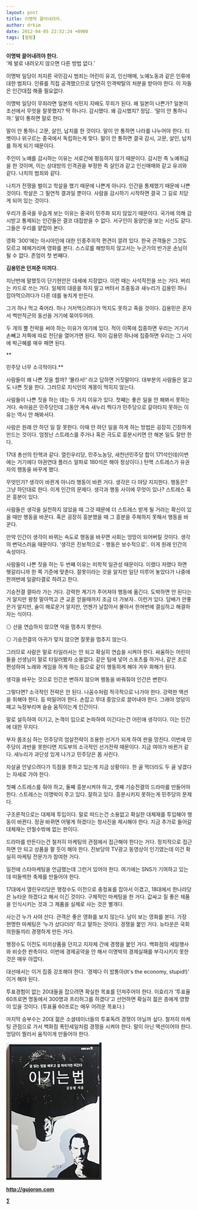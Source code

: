 ```yaml
---
layout: post
title: 이명박 끌어내려라.
author: drkim
date: 2012-04-05 22:52:24 +0900
tags: [컬럼]
---
```

**이명박 끌어내려야 한다.**  
‘제 발로 내려오지 않으면 다른 방법 없다.’ 

이명박 일당이 저지른 국민감시 범죄는 어린이 유괴, 인신매매, 노예노동과 같은 인류에 대한 범죄다. 인류를 직접 공격했으므로 당연히 인격박탈의 처분을 받아야 한다. 이 자들은 인간대접 해줄 필요없다. 

이명박 일당이 무죄라면 일본의 식민지 지배도 무죄가 된다. 왜 일본이 나쁜가? 일본이 조선에서 무엇을 잘못했지? 딱 하나다. 감시했다. 왜 감시했지? 정답.. ‘말이 안 통하니까.’ 말이 통하면 말로 한다. 

말이 안 통하니 고문, 살인, 납치를 한 것이다. 말이 안 통하면 나라를 나누어야 한다. 티벳이나 위구르는 중국에서 독립하는게 맞다. 말이 안 통하면 결국 감시, 고문, 살인, 납치를 하게 되기 때문이다. 

주인이 노예를 감시하는 이유는 서로간에 평등하지 않기 때문이다. 감시한 즉 노예취급을 한 것이며, 이는 상대방의 인격권을 부정한 즉 살인과 같고 인신매매와 같고 유괴와 같다. 나치의 범죄와 같다. 

나치가 전쟁을 벌이고 학살을 했기 때문에 나쁜게 아니다. 인간을 통제했기 때문에 나쁜 것이다. 학살은 그 필연적 결과일 뿐이다. 사람을 감시하기 시작하면 결국 그 길로 치닫게 되어 있는 것이다. 

우리가 중국을 우습게 보는 이유는 중국이 민주화 되지 않았기 때문이다. 국가에 의해 감시받고 통제되는 인간들은 결코 대접받을 수 없다. 서구인이 동양인을 보는 시선도 같다. 그들은 우리를 얕잡아 본다. 

영화 ‘300’에는 아시아인에 대한 인종주의적 편견이 깔려 있다. 한국 관객들은 그것도 모르고 헤헤거리며 영화를 본다. 스스로를 해방하지 않고서는 누군가의 반가운 손님이 될 수 없다. 존엄이 첫 번째다. 





**김용민은 던져준 미끼다.** 

지난번에 말했듯이 단기현안은 대세에 지장없다. 이런 때는 사석작전을 쓰는 거다. 버리는 카드로 쓰는 거다. 일체의 대응을 하지 말고 버텨서 조중동과 새누리가 김용민 하나 잡아먹으려다가 다른 데를 놓치게 만든다. 

그거 하나 먹고 죽어라. 하나 거저먹으려다가 먹지도 못하고 죽을 것이다. 김용민은 혼자서 백만적군의 동선을 거기에 묶어두어라. 

두 개의 뿔 전략을 써야 하는 이유가 여기에 있다. 적이 이쪽에 집중하면 우리는 거기서 손빼고 저쪽에 따로 전단을 열어가면 된다. 적이 김용민 하나에 집중하면 우리는 그 사이에 박근혜를 매우 패면 된다. 


** 



민주당 너무 소극적이다.** 

사람들이 왜 나쁜 짓을 할까? ‘몰라서!’ 라고 답하면 거짓말이다. 대부분의 사람들은 알고도 나쁜 짓을 한다. 그러므로 지식인의 계몽이 먹히지 않는다. 

사람들이 나쁜 짓을 하는 데는 두 가지 이유가 있다. 첫째는 좋은 일을 안 해봐서 못하는 거다. 속마음은 민주당인데 그동안 계속 새누리 찍다가 민주당으로 갈아타지 못하는 이유는 역시 안 해봐서다. 

사람은 원래 안 하던 일 잘 못한다. 이때 안 하던 일을 하게 하는 방법은 굉장히 긴장하게 만드는 것이다. 엄청난 스트레스를 주거나 혹은 극도로 흥분시키면 안 해본 일도 잘만 한다. 

17대 총선의 탄핵과 같다. 열린우리당, 민주노농당, 새천년민주당 합이 171석인데(이번에는 거기에다 야권연대 플러스 알파로 180석은 해야 정상이다.) 탄핵 스트레스가 유권자의 행동을 바꾸게 했다. 

무엇인가? 생각이 바뀐게 아니라 행동이 바뀐 거다. 생각은 다 야당 지지한다. 행동은? 그냥 하던대로 한다. 이게 인간의 문제다. 생각과 행동 사이에 무엇이 있나? 스트레스 혹은 흥분이 있다. 

사람들은 생각을 실천하지 않았을 때 그것 때문에 더 스트레스 받게 될 거라는 확신이 있을 때만 행동을 바꾼다. 혹은 굉장히 흥분했을 때 그 흥분을 주체하지 못해서 행동을 바꾼다. 

만약 인간이 생각이 바뀌는 속도로 행동을 바꾸면 사회는 엉망이 되어버릴 것이다. 생각의 변덕스러움 때문이다. ‘생각은 진보적으로 - 행동은 보수적으로’.. 이게 원래 인간의 속성이다. 

사람들이 나쁜 짓을 하는 두 번째 이유는 미학적 일관성 때문이다. 이랬다 저랬다 하면 헷갈리니까 한 쪽 기준에 맞춘다. 잘못이라는 것을 알지만 일단 미루어 놓았다가 나중에 한꺼번에 일괄타결로 하려고 한다. 

기승전결 결따라 가는 거다. 강력한 계기가 주어져야 행동에 옮긴다. 도박하면 안 된다는거 알지만 왕창 말아먹고 큰 교훈 얻을때까지 조금 더 가보자.. 이런거 있다. 담배가 안좋은거 알지만, 술이 해로운거 알지만, 언젠가 날잡아서 몰아서 한꺼번에 결심하고 해결하자는 식이다. 

◎ 선을 연습하지 않으면 악을 멈추지 못한다.

  
◎ 기승전결의 아귀가 맞지 않으면 잘못을 멈추지 않는다. 

그러므로 사람은 말로 타일러서는 안 되고 확실히 연습을 시켜야 한다. 싸움하는 어린이들을 선생님이 말로 타일러봤자 소용없다. 같은 팀에 넣어 스포츠를 하거나, 같은 조로 편성하여 노래와 게임을 하게 하는 등으로 같이 행동하게 해야 겨우 화해가 된다. 

생각을 바꾸는 것으로 인간은 변하지 않으며 행동을 바꿔줘야 인간은 변한다. 

그렇다면? 소극적인 전략은 안 된다. 나꼼수처럼 적극적으로 나가야 한다. 강력한 액션을 취해야 한다. 등 떠밀어야 한다. 손잡고 무대 중앙으로 끌어내야 한다. 그래야 엉덩이 떼고 늑장부리며 슬슬 움직이는게 인간이다. 

말로 설득하여 이기고, 논객이 입으로 논파하여 이긴다는건 어린애 생각이다. 이는 인간에 대한 무지다. 

부자 몸조심 하는 민주당의 엄살전략이 조용한 선거가 되게 하여 판을 망친다. 이번에 민주당이 과반을 못한다면 지도부의 소극적인 선거전략 때문이다. 지금 여야가 바뀐거 같다. 새누리가 과단성 있게 나가고 민주당은 몸 사린다. 

자살골 안넣으려다가 득점을 못하고 있는게 지금 상황이다. 한 골 먹더라도 두 골 넣겠다는 자세로 가야 한다. 

첫째 스트레스를 줘야 하고, 둘째 흥분시켜야 하고, 셋째 기승전결의 드라마를 만들어야 한다. 스트레스는 이명박이 주고 있다. 잘하고 있다. 흥분시키지 못하는게 민주당의 문제다. 

구조론적으로는 대체재 투입이다. 말로 떠드는건 소용없고 확실한 대체재를 투입해야 행동이 바뀐다. 정권 바뀌면 어떻게 하겠다는 청사진을 제시해야 한다. 지금 추가로 들어갈 대체재는 안철수밖에 없는 판이다. 

드라마를 만든다는건 철저히 마케팅의 관점에서 접근해야 한다는 거다. 정치적으로 접근하면 안 되고 상품을 팔 듯이 해야 한다. 진보당의 TV광고 동영상이 인기였는데 이건 확실히 마케팅 전문가가 참여한 거다. 

일전에 스타마케팅을 언급했는데 그런거 있어야 한다. 여기에는 SNS가 기여하고 있는데 떠들썩한 축제를 만들어야 한다. 

17대에서 열린우리당은 행정수도 이전으로 충청표를 잡아서 이겼고, 18대에서 한나라당은 뉴타운 하겠다고 해서 이긴 것이다. 구체적인 마케팅을 한 거다. 값싸고 질 좋은 제품을 인식시키는 것과 그 제품을 실제로 사는 것은 별개다. 

사는건 누가 사야 산다. 관객은 좋은 영화를 보지 않는다. 남이 보는 영화를 본다. 가장 현명한 마케팅은 ‘누가 샀다더라’ 하고 말하는 것이다. 경쟁을 붙인 거다. 뉴타운은 국회의원들끼리 경쟁하게 만든 거다. 

행정수도 이전도 미끼상품을 던지고 지자체 간에 경쟁을 붙인 거다. 백화점의 세일행사와 비슷한 판촉이다. 이번에 경제공약을 안 해서 이명박의 경제실패를 부각시키지 못한 것은 매우 아깝다. 

대선에서는 이거 집중 강조해야 한다. ‘경제다 이 밥통아(It's the economy, stupid!)’ 이거 해야 된다. 

투표경험이 없는 20대들을 잡으려면 확실한 목표를 던져주어야 한다. 이효리가 ‘투표율 60프로면 명동에서 300명과 프리허그를 하겠다’고 선언하면 확실히 젊은 층에게 영향이 있을 것이다. (투표율 60프로는 매우 어려운 목표다.) 



마지막 승부수는 20대 젊은 소셜테이너들의 투표독려 경쟁이 아닐까 싶다. 철저히 마케팅 관점으로 가서 백화점 폭탄세일처럼 경쟁을 시켜야 한다. 말이 아닌 액션이어야 한다. 엉덩이 찔러서 움직이게 만들어야 한다. 















![](/files/attach/images/199/290/248/123456.JPG)







**http://gujoron.com**  


**∑**